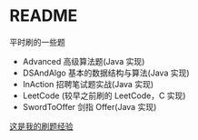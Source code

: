 # README

平时刷的一些题

* Advanced 高级算法题(Java 实现)
* DSAndAlgo 基本的数据结构与算法(Java 实现)
* InAction 招聘笔试题实战(Java 实现)
* LeetCode (较早之前刷的 LeetCode，C 实现)
* SwordToOffer 剑指 Offer(Java 实现)

[这是我的刷题经验](http://www.lyogvce.me/AimToOffer/刷题经验)
